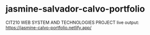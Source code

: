 # jasmine-salvador-calvo-portfolio
CIT210 WEB SYSTEM AND TECHNOLOGIES PROJECT
live output:
https://jasmine-calvo-portfolio.netlify.app/

